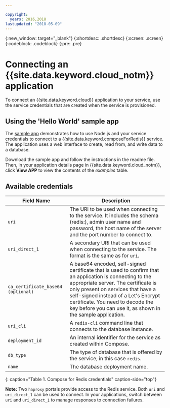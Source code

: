 ```yaml
---

copyright:
  years: 2016,2018
lastupdated: "2018-05-09"
---
```


{:new_window: target="_blank"}
{:shortdesc: .shortdesc}
{:screen: .screen}
{:codeblock: .codeblock}
{:pre: .pre}

# Connecting an {{site.data.keyword.cloud_notm}} application

To connect an {{site.data.keyword.cloud}} application to your service, use the service credentials that are created when the service is provisioned. 

## Using the 'Hello World' sample app

The [sample app](https://github.com/IBM-Bluemix/compose-redis-helloworld-nodejs) demonstrates how to use Node.js and your service credentials to connect to a {{site.data.keyword.composeForRedis}} service. The application uses a web interface to create, read from, and write data to a database.

Download the sample app and follow the instructions in the readme file. Then, in your application details page in {{site.data.keyword.cloud_notm}}, click **View APP** to view the contents of the *examples* table.

## Available credentials

Field Name|Description
----------|-----------
`uri`|The URI to be used when connecting to the service. It includes the schema (redis:), admin user name and password, the host name of the server and the port number to connect to.
`uri_direct_1`|A secondary URI that can be used when connecting to the service. The format is the same as for `uri`.
`ca_certificate_base64` `(optional)`|A base64 encoded, self-signed certificate that is used to confirm that an application is connecting to the appropriate server. The certificate is only present on services that have a self-signed instead of a Let's Encrypt certificate. You need to decode the key before you can use it, as shown in the sample application.
`uri_cli`|A `redis-cli` command line that connects to the database instance.
`deployment_id`|An internal identifier for the service as created within Compose.
`db_type`|The type of database that is offered by the service; in this case `redis`.
`name`|The database deployment name.
{: caption="Table 1. Compose for Redis credentials" caption-side="top"}

**Note:** Two `haproxy` portals provide access to the Redis service. Both `uri` and `uri_direct_1` can be used to connect. In your applications, switch between `uri` and `uri_direct_1` to manage responses to connection failures.
